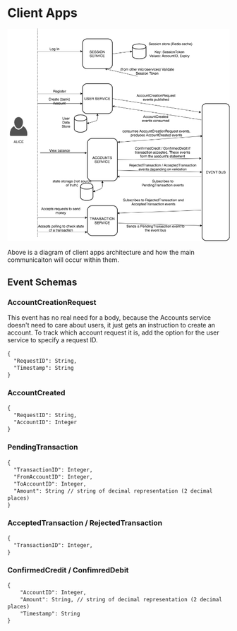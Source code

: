 # Client Apps

![Diagram](./ClientSideUpdated_5_12_17.png)

Above is a diagram of client apps architecture and how the main communicaiton will occur within them.


## Event Schemas

### AccountCreationRequest

This event has no real need for a body, because the Accounts service doesn't need to care about users, it just gets an instruction to create an account. To track which account request it is, add the option for the user service to specify a request ID.
```
{
  "RequestID": String,
  "Timestamp": String
}
```

### AccountCreated

```
{
  "RequestID": String,
  "AccountID": Integer
}
```

### PendingTransaction

```
{
  "TransactionID": Integer,
  "FromAccountID": Integer,
  "ToAccountID": Integer,
  "Amount": String // string of decimal representation (2 decimal places)
}
```

### AcceptedTransaction / RejectedTransaction
```
{
  "TransactionID": Integer,
}
```

### ConfirmedCredit / ConfimredDebit
```
{
    "AccountID": Integer,
    "Amount": String, // string of decimal representation (2 decimal places)
    "Timestamp": String
}
```
